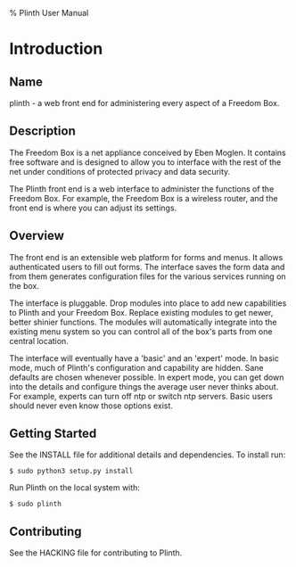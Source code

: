 % Plinth User Manual

# Introduction

## Name

plinth - a web front end for administering every aspect of a Freedom Box.

## Description

The Freedom Box is a net appliance conceived by Eben Moglen.  It
contains free software and is designed to allow you to interface with
the rest of the net under conditions of protected privacy and data
security.

The Plinth front end is a web interface to administer the functions of
the Freedom Box.  For example, the Freedom Box is a wireless router,
and the front end is where you can adjust its settings.

## Overview

The front end is an extensible web platform for forms and menus.  It
allows authenticated users to fill out forms.  The interface saves the
form data and from them generates configuration files for the various
services running on the box.

The interface is pluggable.  Drop modules into place to add new
capabilities to Plinth and your Freedom Box.  Replace existing modules
to get newer, better shinier functions.  The modules will
automatically integrate into the existing menu system so you can
control all of the box's parts from one central location.

The interface will eventually have a 'basic' and an 'expert' mode.  In
basic mode, much of Plinth's configuration and capability are hidden.
Sane defaults are chosen whenever possible.  In expert mode, you can
get down into the details and configure things the average user never
thinks about.  For example, experts can turn off ntp or switch ntp
servers.  Basic users should never even know those options exist.

## Getting Started

See the INSTALL file for additional details and dependencies. To install run:

    $ sudo python3 setup.py install

Run Plinth on the local system with:

    $ sudo plinth

## Contributing

See the HACKING file for contributing to Plinth.
